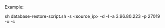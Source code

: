 Example:

sh database-restore-script.sh -s <source_ip> -d <dump file in source server> -l <pem file> -a 3.96.80.223 -p 27019 -u <username> -c <password>


